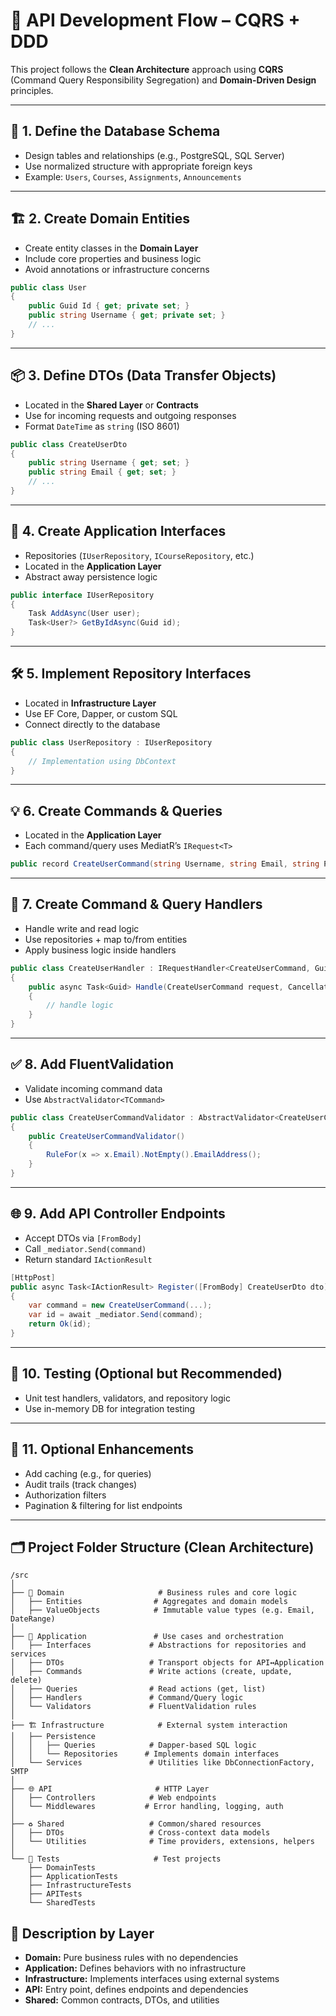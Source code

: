# 📘 API Development Flow – CQRS + DDD

This project follows the **Clean Architecture** approach using **CQRS** (Command Query Responsibility Segregation) and **Domain-Driven Design** principles.

---

## 🧱 1. Define the Database Schema
- Design tables and relationships (e.g., PostgreSQL, SQL Server)
- Use normalized structure with appropriate foreign keys
- Example: `Users`, `Courses`, `Assignments`, `Announcements`

---

## 🏗️ 2. Create Domain Entities
- Create entity classes in the **Domain Layer**
- Include core properties and business logic
- Avoid annotations or infrastructure concerns

```csharp
public class User
{
    public Guid Id { get; private set; }
    public string Username { get; private set; }
    // ...
}
```

---

## 📦 3. Define DTOs (Data Transfer Objects)
- Located in the **Shared Layer** or **Contracts**
- Use for incoming requests and outgoing responses
- Format `DateTime` as `string` (ISO 8601)

```csharp
public class CreateUserDto
{
    public string Username { get; set; }
    public string Email { get; set; }
    // ...
}
```

---

## 🧩 4. Create Application Interfaces
- Repositories (`IUserRepository`, `ICourseRepository`, etc.)
- Located in the **Application Layer**
- Abstract away persistence logic

```csharp
public interface IUserRepository
{
    Task AddAsync(User user);
    Task<User?> GetByIdAsync(Guid id);
}
```

---

## 🛠️ 5. Implement Repository Interfaces
- Located in **Infrastructure Layer**
- Use EF Core, Dapper, or custom SQL
- Connect directly to the database

```csharp
public class UserRepository : IUserRepository
{
    // Implementation using DbContext
}
```

---

## 💡 6. Create Commands & Queries
- Located in the **Application Layer**
- Each command/query uses MediatR’s `IRequest<T>`

```csharp
public record CreateUserCommand(string Username, string Email, string Password) : IRequest<Guid>;
```

---

## 🔧 7. Create Command & Query Handlers
- Handle write and read logic
- Use repositories + map to/from entities
- Apply business logic inside handlers

```csharp
public class CreateUserHandler : IRequestHandler<CreateUserCommand, Guid>
{
    public async Task<Guid> Handle(CreateUserCommand request, CancellationToken cancellationToken)
    {
        // handle logic
    }
}
```

---

## ✅ 8. Add FluentValidation
- Validate incoming command data
- Use `AbstractValidator<TCommand>`

```csharp
public class CreateUserCommandValidator : AbstractValidator<CreateUserCommand>
{
    public CreateUserCommandValidator()
    {
        RuleFor(x => x.Email).NotEmpty().EmailAddress();
    }
}
```

---

## 🌐 9. Add API Controller Endpoints
- Accept DTOs via `[FromBody]`
- Call `_mediator.Send(command)`
- Return standard `IActionResult`

```csharp
[HttpPost]
public async Task<IActionResult> Register([FromBody] CreateUserDto dto)
{
    var command = new CreateUserCommand(...);
    var id = await _mediator.Send(command);
    return Ok(id);
}
```

---

## 🧪 10. Testing (Optional but Recommended)
- Unit test handlers, validators, and repository logic
- Use in-memory DB for integration testing

---

## 🔁 11. Optional Enhancements
- Add caching (e.g., for queries)
- Audit trails (track changes)
- Authorization filters
- Pagination & filtering for list endpoints

---

## 🗂️ Project Folder Structure (Clean Architecture)

```plaintext
/src
│
├── 🧠 Domain                     # Business rules and core logic
│   ├── Entities                # Aggregates and domain models
│   ├── ValueObjects            # Immutable value types (e.g. Email, DateRange)
│
├── 🧩 Application               # Use cases and orchestration
│   ├── Interfaces             # Abstractions for repositories and services
│   ├── DTOs                   # Transport objects for API↔Application
│   ├── Commands               # Write actions (create, update, delete)
│   ├── Queries                # Read actions (get, list)
│   ├── Handlers               # Command/Query logic
│   └── Validators             # FluentValidation rules
│
├── 🏗 Infrastructure            # External system interaction
│   ├── Persistence
│   │   ├── Queries            # Dapper-based SQL logic
│   │   └── Repositories      # Implements domain interfaces
│   └── Services               # Utilities like DbConnectionFactory, SMTP
│
├── 🌐 API                       # HTTP Layer
│   ├── Controllers            # Web endpoints
│   └── Middlewares           # Error handling, logging, auth
│
├── ♻️ Shared                   # Common/shared resources
│   ├── DTOs                   # Cross-context data models
│   └── Utilities              # Time providers, extensions, helpers
│
└── 🧪 Tests                     # Test projects
    ├── DomainTests
    ├── ApplicationTests
    ├── InfrastructureTests
    ├── APITests
    └── SharedTests
```

## 📄 Description by Layer
- **Domain:** Pure business rules with no dependencies
- **Application:** Defines behaviors with no infrastructure
- **Infrastructure:** Implements interfaces using external systems
- **API:** Entry point, defines endpoints and dependencies
- **Shared:** Common contracts, DTOs, and utilities

